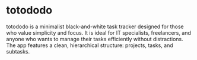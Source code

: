 # totododo
totododo is a minimalist black-and-white task tracker designed for those who value simplicity and focus. It is ideal for IT specialists, freelancers, and anyone who wants to manage their tasks efficiently without distractions. The app features a clean, hierarchical structure: projects, tasks, and subtasks. 
